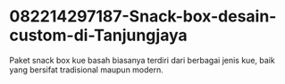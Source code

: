 # 082214297187-Snack-box-desain-custom-di-Tanjungjaya
Paket snack box kue basah biasanya terdiri dari berbagai jenis kue, baik yang bersifat tradisional maupun modern.
